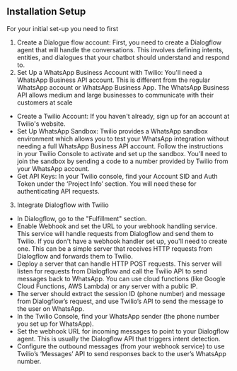 ## Installation Setup

For your initial set-up you need to first 

1. Create a Dialogue flow account: First, you need to create a Dialogflow agent that will handle the conversations. This involves defining intents, entities, and dialogues that your chatbot should understand and respond to.
2. Set Up a WhatsApp Business Account with Twilio: You'll need a WhatsApp Business API account. This is different from the regular WhatsApp account or WhatsApp Business App. The WhatsApp Business API allows medium and large businesses to communicate with their customers at scale
- Create a Twilio Account: If you haven't already, sign up for an account at Twilio's website.
- Set Up WhatsApp Sandbox: Twilio provides a WhatsApp sandbox environment which allows you to test your WhatsApp integration without needing a full WhatsApp Business API account. Follow the instructions in your Twilio Console to activate and set up the sandbox. You'll need to join the sandbox by sending a code to a number provided by Twilio from your WhatsApp account.
- Get API Keys: In your Twilio console, find your Account SID and Auth Token under the ‘Project Info’ section. You will need these for authenticating API requests.
3. Integrate Dialogflow with Twilio
- In Dialogflow, go to the "Fulfillment" section.
- Enable Webhook and set the URL to your webhook handling service. This service will handle requests from Dialogflow and send them to Twilio. If you don't have a webhook handler set up, you'll need to create one. This can be a simple server that receives HTTP requests from Dialogflow and forwards them to Twilio.
- Deploy a server that can handle HTTP POST requests. This server will listen for requests from Dialogflow and call the Twilio API to send messages back to WhatsApp. You can use cloud functions (like Google Cloud Functions, AWS Lambda) or any server with a public IP.
- The server should extract the session ID (phone number) and message from Dialogflow’s request, and use Twilio’s API to send the message to the user on WhatsApp.
- In the Twilio Console, find your WhatsApp sender (the phone number you set up for WhatsApp).
- Set the webhook URL for incoming messages to point to your Dialogflow agent. This is usually the Dialogflow API that triggers intent detection.
- Configure the outbound messages (from your webhook service) to use Twilio’s ‘Messages’ API to send responses back to the user’s WhatsApp number.
